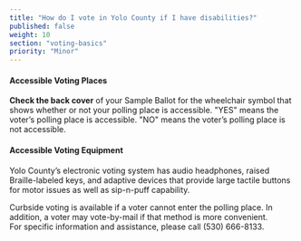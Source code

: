 ```yaml
---
title: "How do I vote in Yolo County if I have disabilities?"
published: false
weight: 10
section: "voting-basics"
priority: "Minor"
---
```


#### Accessible Voting Places  

**Check the back cover** of your Sample Ballot for the wheelchair symbol that shows whether or not your polling place is accessible.  "YES" means the voter’s polling place is accessible. "NO" means the voter’s polling place is not accessible.  

#### Accessible Voting Equipment

Yolo County’s  electronic voting system has audio headphones, raised Braille-labeled keys, and adaptive devices that provide large tactile buttons for motor issues as well as sip-n-puff capability.  

Curbside voting is available if a voter cannot enter the polling place. In addition, a voter may vote-by-mail if that method is more convenient.  
For specific information and assistance, please call (530) 666-8133.
